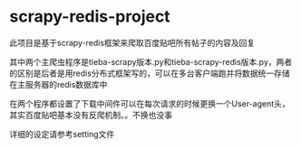 # scrapy-redis-project
此项目是基于scrapy-redis框架来爬取百度贴吧所有帖子的内容及回复

其中两个主爬虫程序是tieba-scrapy版本.py和tieba-scrapy-redis版本.py，两者的区别是后者是用redis分布式框架写的，可以在多台客户端跑并将数据统一存储在主服务器的redis数据库中

在两个程序都设置了下载中间件可以在每次请求的时候更换一个User-agent头，其实百度贴吧基本没有反爬机制。。不换也没事

详细的设定请参考setting文件

